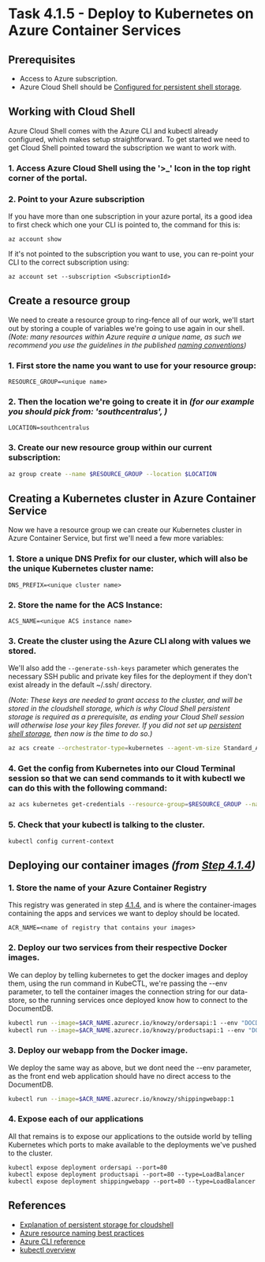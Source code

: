# Task 4.1.5 - Deploy to Kubernetes on Azure Container Services
## Prerequisites

* Access to Azure subscription.
* Azure Cloud Shell should be [Configured for persistent shell storage](https://github.com/jluk/ACC-Documentation/blob/master/persisting-shell-storage.md).

## Working with Cloud Shell
Azure Cloud Shell comes with the Azure CLI and kubectl already configured, which makes setup straightforward. To get started we need to get Cloud Shell pointed toward the subscription we want to work with.

### 1. Access Azure Cloud Shell using the '>_' Icon in the top right corner of the portal.
### 2. Point to your Azure subscription
        
If you have more than one subscription in your azure portal, its a good idea to first check which one your CLI is pointed to, the command for this is:

    az account show

If it's not pointed to the subscription you want to use, you can re-point your CLI to the correct subscription using:

    az account set --subscription <SubscriptionId>

## Create a resource group 

We need to create a resource group to ring-fence all of our work, we'll start out by storing a couple of variables we're going to use again in our shell. _(Note: many resources within Azure require a unique name, as such we recommend you use the guidelines in the published [naming conventions](https://docs.microsoft.com/en-us/azure/architecture/best-practices/naming-conventions))_

### 1. First store the name you want to use for your resource group:

    RESOURCE_GROUP=<unique name>


### 2. Then the location we're going to create it in _(for our example you should pick from: 'southcentralus', )_

    LOCATION=southcentralus

### 3. Create our new resource group within our current subscription:
```bash 
az group create --name $RESOURCE_GROUP --location $LOCATION
```
## Creating a Kubernetes cluster in Azure Container Service

Now we have a resource group we can create our Kubernetes cluster in Azure Container Service, but first we'll need a few more variables:

### 1. Store a unique DNS Prefix for our cluster, which will also be the unique Kubernetes cluster name:
    
    DNS_PREFIX=<unique cluster name>

### 2. Store the name for the ACS Instance:

    ACS_NAME=<unique ACS instance name>

### 3. Create the cluster using the Azure CLI along with values we stored. 
We'll also add the ```--generate-ssh-keys``` parameter which generates the necessary SSH public and private key files for the deployment if they don't exist already in the default ~/.ssh/ directory. 

_(Note: These keys are needed to grant access to the cluster, and will be stored in the cloudshell storage, which is why Cloud Shell persistent storage is required as a prerequisite, as ending your Cloud Shell session will otherwise lose your key files forever. If you did not set up [persistent shell storage](https://github.com/jluk/ACC-Documentation/blob/master/persisting-shell-storage.md), then now is the time to do so.)_
```bash 
az acs create --orchestrator-type=kubernetes --agent-vm-size Standard_A1 --resource-group $RESOURCE_GROUP --name=$ACS_NAME --dns-prefix=$DNS_PREFIX --generate-ssh-keys
```
### 4. Get the config from Kubernetes into our Cloud Terminal session so that we can send commands to it with kubectl we can do this with the following command:

```bash 
az acs kubernetes get-credentials --resource-group=$RESOURCE_GROUP --name=$ACS_NAME
```

### 5. Check that your kubectl is talking to the cluster.

    kubectl config current-context

## Deploying our container images _(from [Step 4.1.4](./414_Docker.md))_

### 1. Store the name of your Azure Container Registry
This registry was generated in step [4.1.4](./414_Docker.md#acr), and is where the container-images containing the apps and services we want to deploy should be located.

    ACR_NAME=<name of registry that contains your images>

### 2. Deploy our two services from their respective Docker images.
We can deploy by telling kubernetes to get the docker images and deploy them, using the run command in KubeCTL, we're passing the --env parameter, to tell the container images the connection string for our data-store, so the running services once deployed know how to connect to the DocumentDB.

```bash
kubectl run --image=$ACR_NAME.azurecr.io/knowzy/ordersapi:1 --env "DOCDB_CONNSTRING=<your connection string>"
kubectl run --image=$ACR_NAME.azurecr.io/knowzy/productsapi:1 --env "DOCDB_CONNSTRING=<your connection string>"
```

### 3. Deploy our webapp from the Docker image.
We deploy the same way as above, but we dont need the --env parameter, as the front end web application should have no direct access to the DocumentDB.

```bash
kubectl run --image=$ACR_NAME.azurecr.io/knowzy/shippingwebapp:1  
```

### 4. Expose each of our applications
All that remains is to expose our applications to the outside world by telling Kubernetes which ports to make available to the deployments we've pushed to the cluster.

    kubectl expose deployment ordersapi --port=80
    kubectl expose deployment productsapi --port=80 --type=LoadBalancer
    kubectl expose deployment shippingwebapp --port=80 --type=LoadBalancer

## References
* [Explanation of persistent storage for cloudshell](https://github.com/jluk/ACC-Documentation/blob/master/persisting-shell-storage.md)
* [Azure resource naming best practices](https://docs.microsoft.com/en-us/azure/architecture/best-practices/naming-conventions)
* [Azure CLI reference](https://docs.microsoft.com/en-us/cli/azure/get-started-with-azure-cli)
* [kubectl overview](https://kubernetes.io/docs/user-guide/kubectl-overview/)